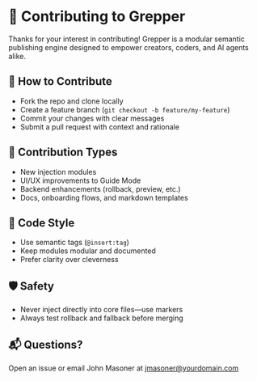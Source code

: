 # 🤝 Contributing to Grepper

Thanks for your interest in contributing! Grepper is a modular semantic publishing engine designed to empower creators, coders, and AI agents alike.

## 🧱 How to Contribute
- Fork the repo and clone locally
- Create a feature branch (`git checkout -b feature/my-feature`)
- Commit your changes with clear messages
- Submit a pull request with context and rationale

## 🧩 Contribution Types
- New injection modules
- UI/UX improvements to Guide Mode
- Backend enhancements (rollback, preview, etc.)
- Docs, onboarding flows, and markdown templates

## 🧠 Code Style
- Use semantic tags (`@insert:tag`)
- Keep modules modular and documented
- Prefer clarity over cleverness

## 🛡️ Safety
- Never inject directly into core files—use markers
- Always test rollback and fallback before merging

## 📬 Questions?
Open an issue or email John Masoner at jmasoner@yourdomain.com